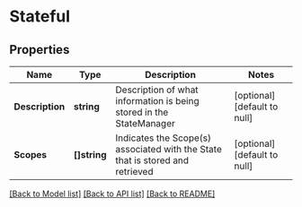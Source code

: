 # Stateful

## Properties
Name | Type | Description | Notes
------------ | ------------- | ------------- | -------------
**Description** | **string** | Description of what information is being stored in the StateManager | [optional] [default to null]
**Scopes** | **[]string** | Indicates the Scope(s) associated with the State that is stored and retrieved | [optional] [default to null]

[[Back to Model list]](../README.md#documentation-for-models) [[Back to API list]](../README.md#documentation-for-api-endpoints) [[Back to README]](../README.md)

